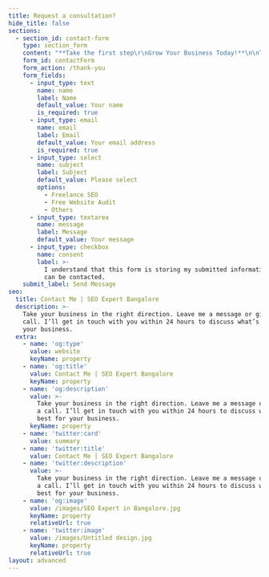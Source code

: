 ```yaml
---
title: Request a consultation?
hide_title: false
sections:
  - section_id: contact-form
    type: section_form
    content: "**Take the first step\r\nGrow Your Business Today!**\n\nTake your business in the right direction. Leave me a message or give me a call. I’ll get in touch with\r\nyou within 24 hours to discuss what’s best for your business.\n\nEmail me contact@seoexpertbengaluru.com\n\nCall me for quick response +91-9886621210\n"
    form_id: contactForm
    form_action: /thank-you
    form_fields:
      - input_type: text
        name: name
        label: Name
        default_value: Your name
        is_required: true
      - input_type: email
        name: email
        label: Email
        default_value: Your email address
        is_required: true
      - input_type: select
        name: subject
        label: Subject
        default_value: Please select
        options:
          - Freelance SEO
          - Free Website Audit
          - Others
      - input_type: textarea
        name: message
        label: Message
        default_value: Your message
      - input_type: checkbox
        name: consent
        label: >-
          I understand that this form is storing my submitted information so I
          can be contacted.
    submit_label: Send Message
seo:
  title: Contact Me | SEO Expert Bangalore
  description: >-
    Take your business in the right direction. Leave me a message or give me a
    call. I’ll get in touch with you within 24 hours to discuss what’s best for
    your business.
  extra:
    - name: 'og:type'
      value: website
      keyName: property
    - name: 'og:title'
      value: Contact Me | SEO Expert Bangalore
      keyName: property
    - name: 'og:description'
      value: >-
        Take your business in the right direction. Leave me a message or give me
        a call. I’ll get in touch with you within 24 hours to discuss what’s
        best for your business.
      keyName: property
    - name: 'twitter:card'
      value: summary
    - name: 'twitter:title'
      value: Contact Me | SEO Expert Bangalore
    - name: 'twitter:description'
      value: >-
        Take your business in the right direction. Leave me a message or give me
        a call. I’ll get in touch with you within 24 hours to discuss what’s
        best for your business.
    - name: 'og:image'
      value: /images/SEO Expert in Bangalore.jpg
      keyName: property
      relativeUrl: true
    - name: 'twitter:image'
      value: /images/Untitled design.jpg
      keyName: property
      relativeUrl: true
layout: advanced
---
```


